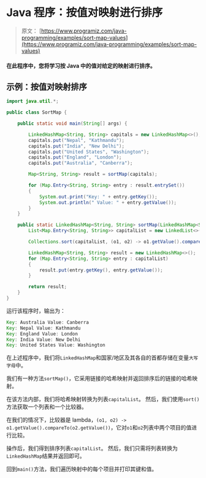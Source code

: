 # Java 程序：按值对映射进行排序

> 原文： [https://www.programiz.com/java-programming/examples/sort-map-values](https://www.programiz.com/java-programming/examples/sort-map-values)

#### 在此程序中，您将学习按 Java 中的值对给定的映射进行排序。

## 示例：按值对映射排序

```java
import java.util.*;

public class SortMap {

    public static void main(String[] args) {

        LinkedHashMap<String, String> capitals = new LinkedHashMap<>();
        capitals.put("Nepal", "Kathmandu");
        capitals.put("India", "New Delhi");
        capitals.put("United States", "Washington");
        capitals.put("England", "London");
        capitals.put("Australia", "Canberra");

        Map<String, String> result = sortMap(capitals);

        for (Map.Entry<String, String> entry : result.entrySet())
        {
            System.out.print("Key: " + entry.getKey());
            System.out.println(" Value: " + entry.getValue());
        }
    }

    public static LinkedHashMap<String, String> sortMap(LinkedHashMap<String, String> map) {
        List<Map.Entry<String, String>> capitalList = new LinkedList<>(map.entrySet());

        Collections.sort(capitalList, (o1, o2) -> o1.getValue().compareTo(o2.getValue()));

        LinkedHashMap<String, String> result = new LinkedHashMap<>();
        for (Map.Entry<String, String> entry : capitalList)
        {
            result.put(entry.getKey(), entry.getValue());
        }

        return result;
    }
}
```

运行该程序时，输出为：

```java
Key: Australia Value: Canberra
Key: Nepal Value: Kathmandu
Key: England Value: London
Key: India Value: New Delhi
Key: United States Value: Washington
```

在上述程序中，我们将`LinkedHashMap`和国家/地区及其各自的首都存储在变量`大写字母`中。

我们有一种方法`sortMap()`，它采用链接的哈希映射并返回排序后的链接的哈希映射。

在该方法内部，我们将哈希映射转换为列表`capitalList`。 然后，我们使用`sort()`方法获取一个列表和一个比较器。

在我们的情况下，比较器是 lambda，`(o1, o2) -> o1.getValue().compareTo(o2.getValue())`，它对`o1`和`o2`列表中两个项目的值进行比较。

操作后，我们得到排序列表`capitalList`。 然后，我们只需将列表转换为`LinkedHashMap`结果并返回即可。

回到`main()`方法，我们遍历映射中的每个项目并打印其键和值。